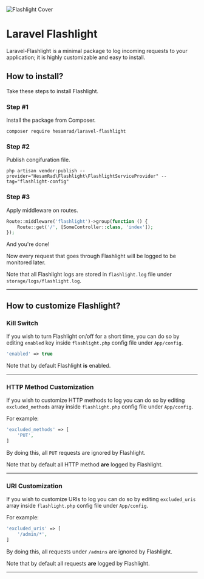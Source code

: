 ![Flashlight Cover](https://raw.githubusercontent.com/hesamzakerirad/laravel-flashlight/master/media/cover.jpg "Flashlight Cover")
# Laravel Flashlight
Laravel-Flashlight is a minimal package to log incoming requests to your application; it is highly customizable and easy to install.

## How to install?
Take these steps to install Flashlight.

### Step #1
Install the package from Composer.

```
composer require hesamrad/laravel-flashlight
```

### Step #2
Publish congifuration file.

```
php artisan vendor:publish --provider="HesamRad\Flashlight\FlashlightServiceProvider" --tag="flashlight-config"
```

### Step #3
Apply middleware on routes.

```php
Route::middleware('flashlight')->group(function () {
    Route::get('/', [SomeController::class, 'index']);
});
```

And you're done!

Now every request that goes through Flashlight will be logged to be monitored later.

Note that all Flashlight logs are stored in `flashlight.log` file under `storage/logs/flashlight.log`.

---
## How to customize Flashlight?

### Kill Switch

If you wish to turn Flashlight on/off for a short time, you can do so by editing `enabled` key inside `flashlight.php` config file under `App/config`.
```php
'enabled' => true
```
Note that by default Flashlight **is** enabled. 

---
### HTTP Method Customization

If you wish to customize HTTP methods to log you can do so by editing `excluded_methods` array inside `flashlight.php` config file under `App/config`.

For example:
```php
'excluded_methods' => [
    'PUT',
]
```
By doing this, all `PUT` requests are ignored by Flashlight.

Note that by default all HTTP method **are** logged by Flashlight.

---
### URI Customization

If you wish to customize URIs to log you can do so by editing `excluded_uris` array inside `flashlight.php` config file under `App/config`.

For example:
```php
'excluded_uris' => [
    '/admin/*',
]
```
By doing this, all requests under `/admins` are ignored by Flashlight.

Note that by default all requests **are** logged by Flashlight.

---